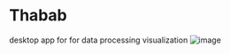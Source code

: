 # Thabab
desktop app for  for data processing  visualization 
![image](https://github.com/Aiman-G/Thabab/assets/3510865/34435830-49ac-455a-b050-f82664a9af26)

